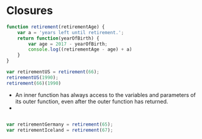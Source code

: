 # Closures

``` javascript
function retirement(retirementAge) {
    var a = 'years left until retirement.';
    return function(yearOfBirth) {
        var age = 2017 - yearOfBirth;
        console.log((retirementAge - age) + a)
    }
}

var retirementUS = retirement(66);
retirementUS(1990);
retirement(66)(1990)
```

- An inner function has always access to the variables and parameters of its outer function, even after the outer function has returned.
- 

``` javascript

var retirementGermany = retirement(65);
var retirementIceland = retirement(67);
```